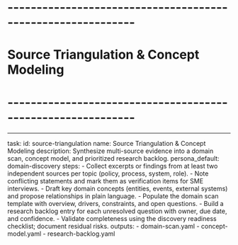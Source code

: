<!-- Powered by BMAD™ Core -->

# ------------------------------------------------------------

# Source Triangulation & Concept Modeling

# ------------------------------------------------------------

---

task:
id: source-triangulation
name: Source Triangulation & Concept Modeling
description: Synthesize multi-source evidence into a domain scan, concept model, and prioritized research backlog.
persona_default: domain-discovery
steps: - Collect excerpts or findings from at least two independent sources per topic (policy, process, system, role). - Note conflicting statements and mark them as verification items for SME interviews. - Draft key domain concepts (entities, events, external systems) and propose relationships in plain language. - Populate the domain scan template with overview, drivers, constraints, and open questions. - Build a research backlog entry for each unresolved question with owner, due date, and confidence. - Validate completeness using the discovery readiness checklist; document residual risks.
outputs: - domain-scan.yaml - concept-model.yaml - research-backlog.yaml
